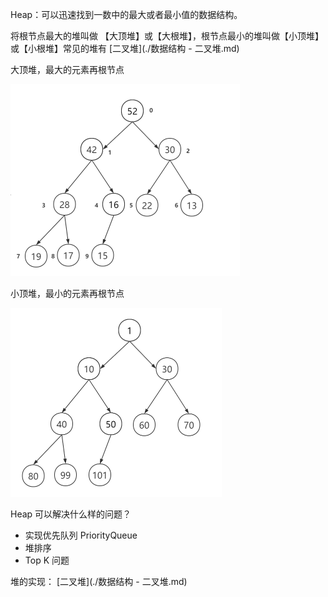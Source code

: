 

Heap：可以迅速找到一数中的最大或者最小值的数据结构。

将根节点最大的堆叫做 【大顶堆】或【大根堆】，根节点最小的堆叫做【小顶堆】或【小根堆】常见的堆有 [二叉堆](./数据结构 - 二叉堆.md)



大顶堆，最大的元素再根节点

<img src="../.vuepress/public/image-20200326092436423.png" alt="image-20200326092436423" style="zoom:50%;" />

小顶堆，最小的元素再根节点

<img src="../.vuepress/public/image-20200326092604249.png" alt="image-20200326092604249" style="zoom:50%;" />



Heap 可以解决什么样的问题？

- 实现优先队列 PriorityQueue
- 堆排序
- Top K 问题



堆的实现： [二叉堆](./数据结构 - 二叉堆.md)

